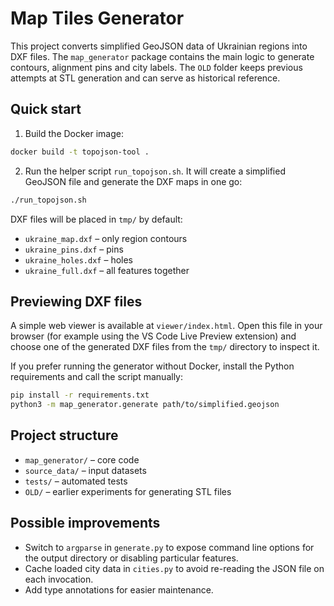 # Map Tiles Generator

This project converts simplified GeoJSON data of Ukrainian regions into DXF files. The
`map_generator` package contains the main logic to generate contours, alignment pins
and city labels. The `OLD` folder keeps previous attempts at STL generation and can
serve as historical reference.

## Quick start

1. Build the Docker image:

```bash
docker build -t topojson-tool .
```

2. Run the helper script `run_topojson.sh`. It will create a simplified GeoJSON file and
   generate the DXF maps in one go:

```bash
./run_topojson.sh
```

DXF files will be placed in `tmp/` by default:

- `ukraine_map.dxf` – only region contours
- `ukraine_pins.dxf` – pins
- `ukraine_holes.dxf` – holes
- `ukraine_full.dxf` – all features together

## Previewing DXF files

A simple web viewer is available at `viewer/index.html`. Open this file in your
browser (for example using the VS Code Live Preview extension) and choose one of
the generated DXF files from the `tmp/` directory to inspect it.

If you prefer running the generator without Docker, install the Python
requirements and call the script manually:

```bash
pip install -r requirements.txt
python3 -m map_generator.generate path/to/simplified.geojson
```

## Project structure

- `map_generator/` – core code
- `source_data/` – input datasets
- `tests/` – automated tests
- `OLD/` – earlier experiments for generating STL files

## Possible improvements

- Switch to `argparse` in `generate.py` to expose command line options for the
  output directory or disabling particular features.
- Cache loaded city data in `cities.py` to avoid re-reading the JSON file on each
  invocation.
- Add type annotations for easier maintenance.

